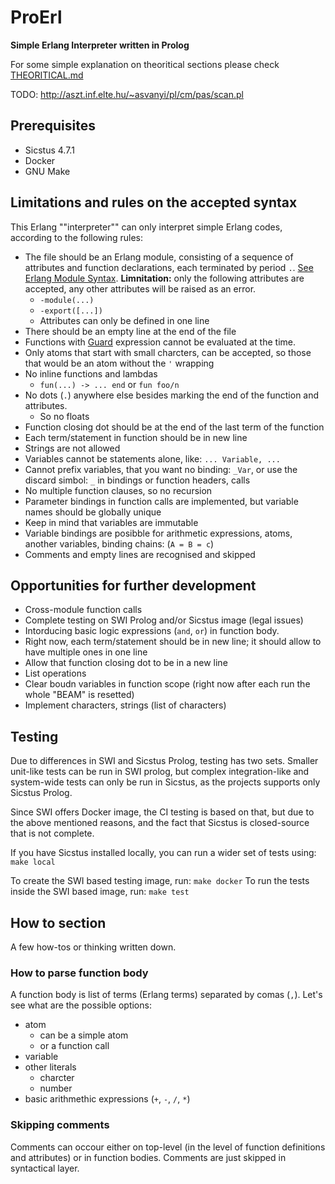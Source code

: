 #  ProErl
**Simple Erlang Interpreter written in Prolog**

For some simple explanation on theoritical sections please check [THEORITICAL.md](THEORITICAL.md)


TODO: http://aszt.inf.elte.hu/~asvanyi/pl/cm/pas/scan.pl

## Prerequisites
- Sicstus 4.7.1
- Docker
- GNU Make

## Limitations and rules on the accepted syntax

This Erlang ""interpreter"" can only interpret simple Erlang codes, according to the following rules:

- The file should be an Erlang module, consisting of a sequence of attributes and function declarations, each terminated by period `.`. [See Erlang Module Syntax](https://www.erlang.org/doc/reference_manual/modules.html#module-syntax). **Limnitation:** only the following attributes are accepted, any other attributes will be raised as an error.
  - `-module(...)`
  - `-export([...])`
  - Attributes can only be defined in one line
- There should be an empty line at the end of the file
- Functions with [Guard](https://www.erlang.org/doc/reference_manual/expressions.html#guard-sequences) expression cannot be evaluated at the time.
- Only atoms that start with small charcters, can be accepted, so those that would be an atom without the `'` wrapping
- No inline functions and lambdas
  - `fun(...) -> ... end` or `fun foo/n`
- No dots (`.`) anywhere else besides marking the end of the function and attributes.
  - So no floats
- Function closing dot should be at the end of the last term of the function 
- Each term/statement in function should be in new line
- Strings are not allowed 
- Variables cannot be statements alone, like: `... Variable, ...`
- Cannot prefix variables, that you want no binding: `_Var`, or use the discard simbol: `_` in bindings or function headers, calls
- No multiple function clauses, so no recursion
- Parameter bindings in function calls are implemented, but variable names should be globally unique
- Keep in mind that variables are immutable
- Variable bindings are posibble for arithmetic expressions, atoms, another variables, binding chains: (`A = B = c`)
- Comments and empty lines are recognised and skipped 



## Opportunities for further development
- Cross-module function calls
- Complete testing on SWI Prolog and/or Sicstus image (legal issues)
- Intorducing basic logic expressions (`and`, `or`) in function body.
- Right now, each term/statement should be in new line; it should allow to have multiple ones in one line
- Allow that function closing dot to be in a new line
- List operations
- Clear boudn variables in function scope (right now after each run the whole "BEAM" is resetted)
- Implement characters, strings (list of characters)


## Testing 
Due to differences in SWI and Sicstus Prolog, testing has two sets. Smaller
unit-like tests can be run in SWI prolog, but complex integration-like and 
system-wide tests can only be run in Sicstus, as the projects supports only
Sicstus Prolog.

Since SWI offers Docker image, the CI testing is based on that, but due to the above
mentioned reasons, and the fact that Sicstus is closed-source that is not complete.

If you have Sicstus installed locally, you can run a wider set of tests using:
`make local`

To create the SWI based testing image, run: `make docker` 
To run the tests inside the SWI based image, run: `make test`

## How to section

A few how-tos or thinking written down.

### How to parse function body

A function body is list of terms (Erlang terms) separated by comas (`,`). Let's see what are the possible options:
- atom
  - can be a simple atom
  - or a function call
- variable
- other literals
  - charcter
  - number
- basic arithmethic expressions (`+`, `-`, `/`, `*`)

### Skipping comments

Comments can occour either on top-level (in the level of function definitions and attributes)
or in function bodies. Comments are just skipped in syntactical layer.